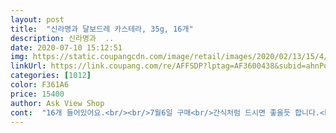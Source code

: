 ```yaml
---
layout: post 
title:  "신라명과 달보드레 카스테라, 35g, 16개" 
description: 신라명과  ..
date: 2020-07-10 15:12:51 
img: https://static.coupangcdn.com/image/retail/images/2020/02/13/15/4/f89fb7df-c58c-43c7-bba3-a606b705befe.jpg 
linkUrl: https://link.coupang.com/re/AFFSDP?lptag=AF3600438&subid=ahnPublicAsk&pageKey=1260993885&itemId=2262045898&vendorItemId=70259320197&traceid=V0-113-8ad4d71bf57d1511 
categories: [1012] 
color: F361A6 
price: 15400 
author: Ask View Shop 
cont:  "16개 들어있어요.<br/><br/>7월6일 구매<br/>간식처럼 드시면 좋을듯 합니다.<br/><br/>그리고 사이즈도 적당하고 좋아요.<br/><br/>깜짝 놀랬어요.<br/><br/>냉동실에 지퍼백으로 보관하고<br/>단맛이 좀 강하긴하지만 카스테라가 달지 않은것두 예의가 아니지 않나요?<br/>달달한 카스테라입니다.<br/><br/>또 구매의사 있습니다  ♡♡♡♡♡<br/>맛있다고  하시길래 또 보내드리려구요.<br/><br/>미니미니한게 진짜 심쿵이네요.<br/>ㅋ<br/>배송만큼은 쿠빵을 사랑할수밖에<br/>빵에 심쿵이라니♡♡♡♡<br/>상품평 보고 좋아서 구매했어요.<br/><br/>세번째 재주문입니다.<br/><br/>속도 편하고.<br/><br/>신용카드만 합니다.<br/> 예상했던것보다 훨씬 더 작아요<br/>아이 간식으로 좋아서 추천해요.<br/> ^^<br/>아이가 카스테라 좋아해서 여러제품 골고루 시켜먹다가<br/>없다는것<br/>옛날에 드셨던 맛이라고... <br/>... <br/><br/>요즘 어른들도 집에 계신 시간이 많다보니.<br/><br/>우유랑 같이 먹으니 더 맛있네요.<br/><br/>일단  핵귀요미라 후하게 별이 다섯개 ㅎㅎ<br/>일단 배송이  끝내줍니다.<br/><br/>주문한지 6시간도 안되서 배송되어<br/>치즈케잌급 촉촉함은 아니구요<br/>친정엄마께 보내드렸더니.<br/>.<br/><br/>카스테라 매니아인 아이 간식으로 주문했어요.<br/><br/>카스테라 짝꿍 흰우유와 먹어주려면 좀 달달해야 Gooooood<br/>퍽퍽하지않고 촉촉한 편이에요.<br/><br/>평소엔 집앞 뚜레랑 빠리가서 사 오곤했지만 제 입맛엔 이게 더 부드럽고 맛있네요.<br/> 퍽퍽함이 거의 없고 촉촉해요.<br/><br/>포장도 잘 되어있고<br/>하나씩 꺼내서 자연해동하거나 전자렌지에 20초 데워서 먹기에 좋아요.<br/><br/>한가지 아쉬운 건 항상 품절이 너무 빨리되서 은근 스트레스네요.<br/><br/>한번에 먹기 좋은 크기의<br/>핫도그빵으로 쿠팡 신라명과에 입문해서 두루두루 사고 있는데 요것두 성공!<br/>" 
---
```

